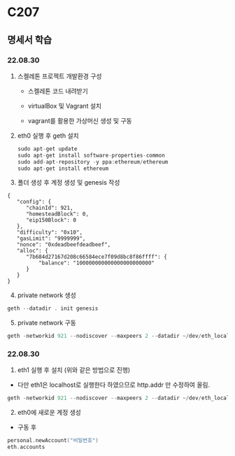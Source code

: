 # C207

## 명세서 학습

### 22.08.30

1. 스켈레톤 프로젝트 개발환경 구성
   
   - 스켈레톤 코드 내려받기
   
   - virtualBox 및 Vagrant 설치
   
   - vagrant를 활용한 가상머신 생성 및 구동

2. eth0 실행 후 geth 설치
   
   ```c
   sudo apt-get update
   sudo apt-get install software-properties-common
   sudo add-apt-repository -y ppa:ethereum/ethereum
   sudo apt-get install ethereum
   ```

3. 폴더 생성 후 계정 생성 및 genesis 작성

```t
{
   "config": {
      "chainId": 921,
      "homesteadBlock": 0,
      "eip150Block": 0
   },
   "difficulty": "0x10",
   "gasLimit": "9999999",
   "nonce": "0xdeadbeefdeadbeef",
   "alloc": {
      "7b684d27167d208c66584ece7f09d8bc8f86ffff": {
          "balance": "100000000000000000000000"
      }
   }
}
```

4. private network 생성

```c
geth --datadir . init genesis
```

5. private network 구동

```c
geth -networkid 921 --nodiscover --maxpeers 2 --datadir ~/dev/eth_localdata --http --http.addr "0.0.0.0" --http.port 8545 --http.corsdomain "\*" --http.api "db,eth,debug,miner,net,personal,web3" console
```

### 22.08.30

1. eth1 실행 후 설치 (위와 같은 방법으로 진행)

* 다만 eth1은 localhost로 실행한다 하였으므로 http.addr 만 수정하여 올림.
```c
geth -networkid 921 --nodiscover --maxpeers 2 --datadir ~/dev/eth_localdata --http --http.addr "localhost" --http.port 8545 --http.corsdomain "\*" --http.api "db,eth,debug,miner,net,personal,web3" console
```
2. eth0에 새로운 계정 생성
* 구동 후
```c
personal.newAccount("비밀번호")
eth.accounts
```
